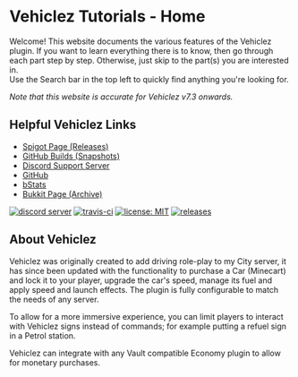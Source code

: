 Vehiclez Tutorials - Home <!-- {docsify-ignore-all} -->
======

Welcome! This website documents the various features of the Vehiclez plugin. If you want to learn everything there is to know, then go through each part step by step. Otherwise, just skip to the part(s) you are interested in.  
Use the Search bar in the top left to quickly find anything you're looking for.

*Note that this website is accurate for Vehiclez v7.3 onwards.*

## Helpful Vehiclez Links

- [Spigot Page (Releases)](https://www.spigotmc.org/resources/vehiclez.56255/)
- [GitHub Builds (Snapshots)](https://github.com/A5H73Y/Vehiclez/releases)
- [Discord Support Server](https://discord.gg/h9d2fSd)
- [GitHub](https://github.com/A5H73Y/Vehiclez/)
- [bStats](https://bstats.org/plugin/bukkit/Vehiclez)
- [Bukkit Page (Archive)](https://dev.bukkit.org/projects/vehiclez)

[![discord server](https://img.shields.io/discord/328154925949517824.svg)](https://discord.gg/h9d2fSd)
[![travis-ci](https://travis-ci.org/A5H73Y/Vehiclez.svg?branch=master)](https://travis-ci.org/A5H73Y/Vehiclez/branches)
[![license: MIT](https://img.shields.io/badge/license-MIT-lightgrey.svg)](https://tldrlegal.com/license/mit-license)
[![releases](https://img.shields.io/github/v/release/A5H73Y/Vehiclez.svg?label=github%20release)](https://github.com/A5H73Y/Vehiclez/releases/latest)

## About Vehiclez

Vehiclez was originally created to add driving role-play to my City server, it has since been updated with the functionality to purchase a Car (Minecart) and lock it to your player, upgrade the car's speed, manage its fuel and apply speed and launch effects. The plugin is fully configurable to match the needs of any server.

To allow for a more immersive experience, you can limit players to interact with Vehiclez signs instead of commands; for example putting a refuel sign in a Petrol station.

Vehiclez can integrate with any Vault compatible Economy plugin to allow for monetary purchases.
